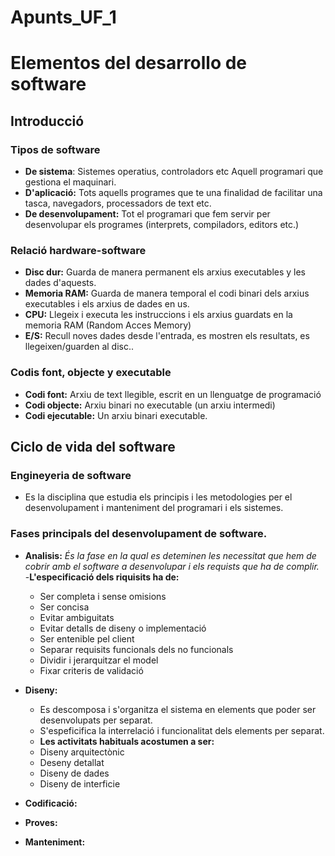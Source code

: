 # Apunts_UF_1
# Elementos del desarrollo de software
## Introducció
### Tipos de software
- **De sistema**: Sistemes operatius, controladors etc Aquell programari que gestiona el maquinari. 
- **D'aplicació:** Tots aquells programes que te una finalidad de facilitar una tasca, navegadors, processadors de text etc.
- **De desenvolupament:** Tot el programari que fem servir per desenvolupar els programes (interprets, compiladors, editors etc.)
### Relació hardware-software
- **Disc dur:** Guarda de manera permanent els arxius executables y les dades d'aquests. 
- **Memoria RAM:** Guarda de manera temporal el codi binari dels arxius executables i els arxius de dades en us. 
- **CPU:** Llegeix i executa les instruccions i els arxius guardats en la memoria RAM (Random Acces Memory)
- **E/S:** Recull noves dades desde l'entrada, es mostren els resultats, es llegeixen/guarden al disc..
### Codis font, objecte y executable
- **Codi font:** Arxiu de text llegible, escrit en un llenguatge de programació 
- **Codi objecte:** Arxiu binari no executable (un arxiu intermedi)
- **Codi ejecutable:** Un arxiu binari executable.

## Ciclo de vida del software
### Engineyeria de software
- Es la disciplina que estudia els principis i les metodologies per el desenvolupament i manteniment del programari i els sistemes.
### Fases principals del desenvolupament de software.
- **Analisis:**
 *És la fase en la qual es deteminen les necessitat que hem de cobrir amb el software a desenvolupar i els requists que ha de complir.*
-**L'especificació dels riquisits ha de:** 
  - Ser completa i sense omisions
  - Ser concisa
  - Evitar ambiguitats
  - Evitar  detalls de diseny o implementació
  - Ser entenible pel client
  - Separar requisits funcionals dels no funcionals
  - Dividir i jerarquitzar el model
  - Fixar criteris de validació
 

- **Diseny:**
  - Es descomposa i s'organitza el sistema en elements que poder ser desenvolupats per separat.
  - S'espeficifica la interrelació i funcionalitat dels elements per separat. 
  - **Les activitats habituals acostumen a ser:** 
   - Diseny arquitectònic
   - Deseny detallat
   - Diseny de dades
   - Diseny de interficie

- **Codificació:**
- **Proves:**
- **Manteniment:**




